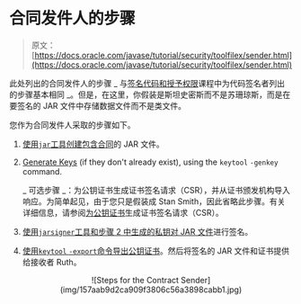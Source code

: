 # 合同发件人的步骤

> 原文： [https://docs.oracle.com/javase/tutorial/security/toolfilex/sender.html](https://docs.oracle.com/javase/tutorial/security/toolfilex/sender.html)

此处列出的合同发件人的步骤 _ 与[签名代码和授予权限](../toolsign/index.html)课程中为代码签名者列出的步骤基本相同 _。但是，在这里，你假装是斯坦史密斯而不是苏珊琼斯，而是在要签名的 JAR 文件中存储数据文件而不是类文件。

您作为合同发件人采取的步骤如下。

1.  [使用`jar`工具创建包含合同](step1.html)的 JAR 文件。
2.  [Generate Keys](step2.html) (if they don't already exist), using the `keytool` `-genkey` command.

    _ 可选步骤 _：为公钥证书生成证书签名请求（CSR），并从证书颁发机构导入响应。为简单起见，由于您只是假装成 Stan Smith，因此省略此步骤。有关详细信息，请参阅[为公钥证书](../sigcert/index.html#GenCSR)生成证书签名请求（CSR）。

3.  [使用`jarsigner`工具和步骤 2 中生成的私钥对 JAR 文件](step3.html)进行签名。
4.  [使用`keytool` `-export`命令导出公钥证书](step4.html)。然后将签名的 JAR 文件和证书提供给接收者 Ruth。

<center>![Steps for the Contract Sender](img/157aab9d2ca909f3806c56a3898cabb1.jpg)</center>